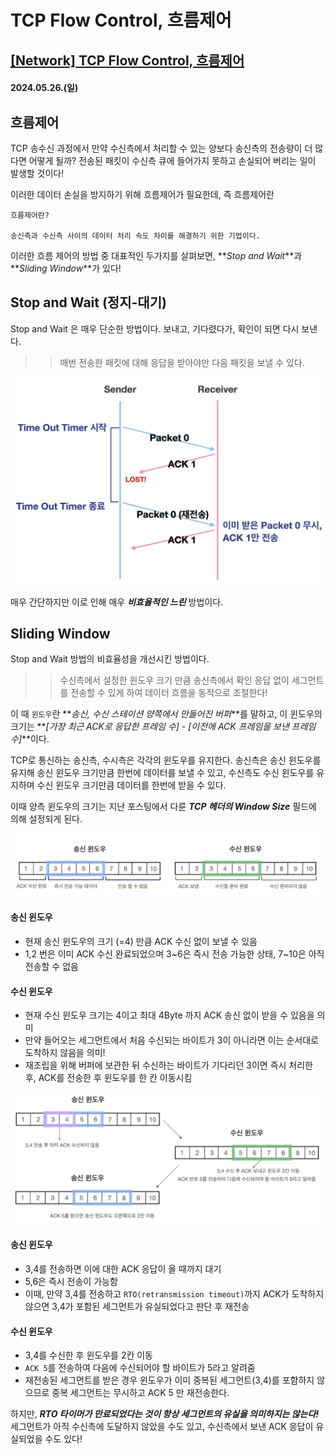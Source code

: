# TCP Flow Control, 흐름제어

## [[Network] TCP Flow Control, 흐름제어](https://velog.io/@nnnyeong/Network-TCP-Flow-Control-%ED%9D%90%EB%A6%84%EC%A0%9C%EC%96%B4)

#### 2024.05.26.(일)

## 흐름제어

TCP 송수신 과정에서 만약 수신측에서 처리할 수 있는 양보다 송신측의 전송량이 더 많다면 어떻게 될까?
전송된 패킷이 수신측 큐에 들어가지 못하고 손실되어 버리는 일이 발생할 것이다!

이러한 데이터 손실을 방지하기 위해 흐름제어가 필요한데, 즉 흐름제어란

```
흐름제어란?

송신측과 수신측 사이의 데이터 처리 속도 차이를 해결하기 위한 기법이다.
```

이러한 흐름 제어의 방법 중 대표적인 두가지를 살펴보면, **_Stop and Wait_**과 **_Sliding Window_**가 있다!

## Stop and Wait (정지-대기)

Stop and Wait 은 매우 단순한 방법이다.
보내고, 기다렸다가, 확인이 되면 다시 보낸다.

> > 매번 전송한 패킷에 대해 응답을 받아야만 다음 패킷을 보낼 수 있다.

![2](/assets/images/2024-05-26/2.png)

매우 간단하지만 이로 인해 매우 **_비효율적인 느린_** 방법이다.

## Sliding Window

Stop and Wait 방법의 비효율성을 개선시킨 방법이다.

> > 수신측에서 설정한 윈도우 크기 만큼 송신측에서 확인 응답 없이 세그먼트를 전송할 수 있게 하여 데이터 흐름을 동적으로 조절한다!

이 때 `윈도우`란 **_송신, 수신 스테이션 양쪽에서 만들어진 버퍼_**를 말하고, 이 윈도우의 크기는 **_[가장 최근 ACK로 응답한 프레임 수] - [이전에 ACK 프레임을 보낸 프레임 수]_**이다.

TCP로 통신하는 송신측, 수시측은 각각의 윈도우를 유지한다.
송신측은 송신 윈도우를 유지해 송신 윈도우 크기만큼 한번에 데이터를 보낼 수 있고, 수신측도 수신 윈도우를 유지하며 수신 윈도우 크기만큼 데이터를 한번에 받을 수 있다.

이때 양측 윈도우의 크기는 지난 포스팅에서 다룬 **_TCP 헤더의 Window Size_** 필드에 의해 설정되게 된다.

![3](/assets/images/2024-05-26/3.png)

#### 송신 윈도우

- 현재 송신 윈도우의 크기 (=4) 만큼 ACK 수신 없이 보낼 수 있음
- 1,2 번은 이미 ACK 수신 완료되었으며 3~6은 즉시 전송 가능한 상태, 7~10은 아직 전송할 수 없음

#### 수신 윈도우

- 현재 수신 윈도우 크기는 4이고 최대 4Byte 까지 ACK 송신 없이 받을 수 있음을 의미
- 만약 들어오는 세그먼트에서 처음 수신되는 바이트가 3이 아니라면 이는 순서대로 도착하지 않음을 의미!
- 재조립을 위해 버퍼에 보관한 뒤 수신하는 바이트가 기다리던 3이면 즉시 처리한 후, ACK를 전송한 후 윈도우를 한 칸 이동시킴

![4](/assets/images/2024-05-26/4.png)

#### 송신 윈도우

- 3,4를 전송하면 이에 대한 ACK 응답이 올 때까지 대기
- 5,6은 즉시 전송이 가능함
- 이때, 만약 3,4를 전송하고 `RTO(retransmission timeout)`까지 ACK가 도착하지 않으면 3,4가 포함된 세그먼트가 유실되었다고 판단 후 재전송

#### 수신 윈도우

- 3,4를 수신한 후 윈도우를 2칸 이동
- `ACK 5`를 전송하여 다음에 수신되어야 할 바이트가 5라고 알려줌
- 재전송된 세그먼트를 받은 경우 윈도우가 이미 중복된 세그먼트(3,4)를 포함하지 않으므로 중복 세그먼트는 무시하고 ACK 5 만 재전송한다.

하지만, **_RTO 타이머가 만료되었다는 것이 항상 세그먼트의 유실을 의미하지는 않는다!_** 세그먼트가 아직 수신측에 도달하지 않았을 수도 있고, 수신측에서 보낸 ACK 응답이 유실되었을 수도 있다!
